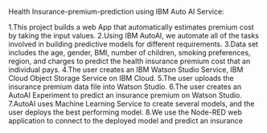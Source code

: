 Health Insurance-premium-prediction  using IBM Auto AI Service:

1.This project builds a web App that automatically estimates premium cost by taking the input values. 
2.Using IBM AutoAI, we automate all of the tasks involved in building predictive models for different requirements. 
3.Data set includes the age, gender, BMI, number of children, smoking preferences, region, and charges to predict the health insurance premium cost that an individual pays.
4.The user creates an IBM Watson Studio Service, IBM Cloud Object Storage Service on IBM Cloud.
5.The user uploads the insurance premium data file into Watson Studio.
6.The user creates an AutoAI Experiment to predict an insurance premium on Watson Studio.
7.AutoAI uses Machine Learning Service to create several models, and the user deploys the best performing model.
8.We use the Node-RED web application to connect to the deployed model and predict an insurance 
